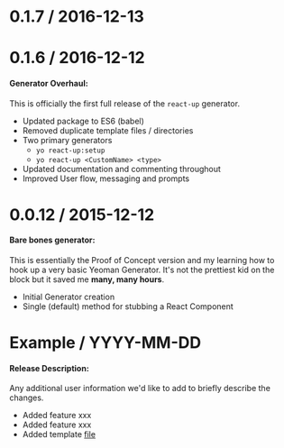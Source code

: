 0.1.7 / 2016-12-13
==================


0.1.6 / 2016-12-12
==================
#### Generator Overhaul:
This is officially the first full release of the `react-up` generator.
* Updated package to ES6 (babel)
* Removed duplicate template files / directories
* Two primary generators
  - `yo react-up:setup`
  - `yo react-up <CustomName> <type>`
* Updated documentation and commenting throughout
* Improved User flow, messaging and prompts


0.0.12 / 2015-12-12
==================
#### Bare bones generator:
This is essentially the Proof of Concept version and my learning how to hook up a very basic Yeoman Generator. It's not the prettiest kid on the block but it saved me **many, many hours**.
* Initial Generator creation
* Single (default) method for stubbing a React Component


Example / YYYY-MM-DD
==================
#### Release Description:
Any additional user information we'd like to add to briefly describe the changes.
* Added feature xxx
* Added feature xxx
* Added template [file](/)
